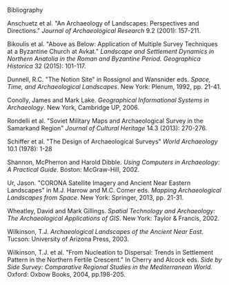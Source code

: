 Bibliography

Anschuetz et al. &quot;An Archaeology of Landscapes: Perspectives and Directions.&quot; _Journal of Archaeological Research_ 9.2 (2001): 157-211.

Bikoulis et al. &quot;Above as Below: Application of Multiple Survey Techniques at a Byzantine Church at Avkat.&quot; _Landscape and Settlement Dynamics in Northern Anatolia in the Roman and Byzantine Period. Geographica Historica_ 32 (2015): 101-117.

Dunnell, R.C. &quot;The Notion Site&quot; in Rossignol and Wansnider eds. _Space, Time, and Archaeological Landscapes_. New York: Plenum, 1992, pp. 21-41.

Conolly, James and Mark Lake. _Geographical Informational Systems in Archaeology_. New York, Cambridge UP, 2006.

Rondelli et al. &quot;Soviet Military Maps and Archaeological Survey in the Samarkand Region&quot; _Journal of Cultural Heritage_ 14.3 (2013): 270-276.

Schiffer et al. &quot;The Design of Archaeological Surveys&quot; _World Archaeology_ 10.1 (1978): 1-28

Shannon, McPherron and Harold Dibble. _Using Computers in Archaeology: A Practical Guide_. Boston: McGraw-Hill, 2002.

Ur, Jason. &quot;CORONA Satellite Imagery and Ancient Near Eastern Landscapes&quot; in M.J. Harrow and M.C. Comer eds. _Mapping Archaeological Landscapes from Space_. New York: Springer, 2013, pp. 21-31.

Wheatley, David and Mark Gillings. _Spatial Technology and Archaeology: The Archaeological Applications of GIS_. New York: Taylor &amp; Francis, 2002.

Wilkinson, T.J. _Archaeological Landscapes of the Ancient Near East_. Tucson: University of Arizona Press, 2003.

Wilkinson, T.J. et al. &quot;From Nucleation to Dispersal: Trends in Settlement Pattern in the Northern Fertile Crescent.&quot; In Cherry and Alcock eds. _Side by Side Survey: Comparative Regional Studies in the Mediterranean World._ Oxford: Oxbow Books, 2004, pp.198-205.
